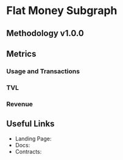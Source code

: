 # Flat Money Subgraph

## Methodology v1.0.0

## Metrics

### Usage and Transactions

### TVL

### Revenue

## Useful Links

- Landing Page:
- Docs:
- Contracts:
